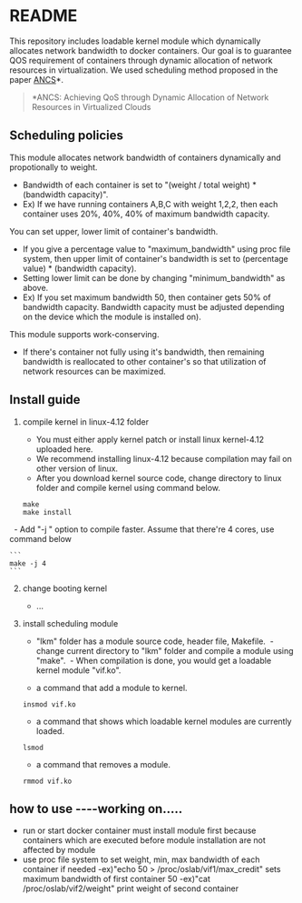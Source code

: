 # README

This repository includes loadable kernel module which dynamically allocates network bandwidth to docker containers. Our goal is to guarantee QOS requirement of containers through dynamic allocation of network resources in virtualization. We used scheduling method proposed in the paper [ANCS](https://www.hindawi.com/journals/sp/2016/4708195/abs/)*. 

> *ANCS: Achieving QoS through Dynamic Allocation of Network Resources in Virtualized Clouds


## Scheduling policies

This module allocates network bandwidth of containers dynamically and propotionally to weight. 
   - Bandwidth of each container is set to "(weight / total weight) * (bandwidth capacity)".
   - Ex) If we have running containers A,B,C with weight 1,2,2, then each container uses 20%, 40%, 40% of maximum bandwidth capacity.


You can set upper, lower limit of container's bandwidth.
   - If you give a percentage value to "maximum_bandwidth" using proc file system, then upper limit of container's bandwidth is set to (percentage value) * (bandwidth capacity).
   - Setting lower limit can be done by changing "minimum_bandwidth" as above.
   - Ex) If you set maximum bandwidth 50, then container gets 50% of bandwidth capacity. Bandwidth capacity must be adjusted depending on the device which the module is installed on).


This module supports work-conserving.
   - If there's container not fully using it's bandwidth, then remaining bandwidth is reallocated to other container's so that utilization of network resources can be maximized.

## Install guide

1. compile kernel in linux-4.12 folder
   - You must either apply kernel patch or install linux kernel-4.12 uploaded here. 
   - We recommend installing linux-4.12 because compilation may fail on other version of linux.
   - After you download kernel source code, change directory to linux folder and compile kernel using command below.

	```
	make
	make install
	```

   - Add "-j <number of cores>" option to compile faster. Assume that there're 4 cores, use command below

	```
	make -j 4
	```

2. change booting kernel
   - ...

3. install scheduling module 
   - "lkm" folder has a module source code, header file, Makefile.
   - change current directory to "lkm" folder and compile a module using "make". 
   - When compilation is done, you would get a loadable kernel module "vif.ko".
   
   - a command that add a module to kernel.

	```
	insmod vif.ko
	```
	
   - a command that shows which loadable kernel modules are currently loaded.

   	```
	lsmod
	```

   - a command that removes a module.

	```
	rmmod vif.ko
	```

## how to use ----working on.....
  - run or start docker container
	must install module first because containers which are executed before module installation are not affected by module
  - use proc file system to set weight, min, max bandwidth of each container if needed
	-ex)"echo 50 > /proc/oslab/vif1/max_credit" sets maximum bandwidth of first container 50
	-ex)"cat /proc/oslab/vif2/weight" print weight of second container
	
